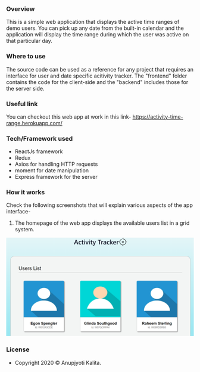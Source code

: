 
### Overview
This is a simple web application that displays the active time ranges of demo users. You can pick up any date from the built-in calendar and the application will display the time range during which the user was active on that particular day.

### Where to use
The source code can be used as a reference for any project that requires an interface for user and date specific acitivity tracker. The "frontend" folder contains the code for the client-side and the "backend" includes those for the server side.

### Useful link
You can checkout this web app at work in this link- https://activity-time-range.herokuapp.com/

### Tech/Framework used
- ReactJs framework
- Redux
- Axios for handling HTTP requests
- moment for date manipulation
- Express framework for the server

### How it works
Check the following screenshots that will explain various aspects of the app interface-
1. The homepage of the web app displays the available users list in a grid system.
<img src= "home.PNG" >




### License
- Copyright 2020 © Anupjyoti Kalita.
